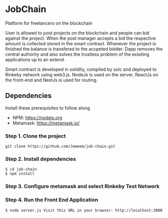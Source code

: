 # JobChain

Platform for freelancers on the blockchain

User is allowed to post projects on the blockchain and people can bid against the project. 
When the post manager accepts a bid the respective amount is collected stored in the smart contract. Whenever the project is finished
the balance is transfered to the accpeted bidder. Dapp removes the central authority and also solves the trustless problem of
the exisiting applications up to an extend.

Smart contract is developed in solidity, compiled by solc and deployed to Rinkeby network using web3.js. NodeJs is used on the server, ReactJs on the front-end and NextJs is used for routing. 

## Dependencies

Install these prerequisites to follow along

- NPM: https://nodejs.org
- Metamask: https://metamask.io/

### Step 1. Clone the project

```
git clone https://github.com/Jameem/job-chain.git
```
### Step 2. Install dependencies

```
$ cd job-chain
$ npm install
```
### Step 3. Configure metamask and select Rinkeby Test Network

### Step 4. Run the Front End Application

```
$ node server.js Visit this URL in your browser: http://localhost:3000
```

